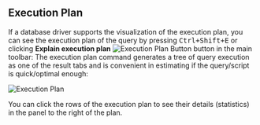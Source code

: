 ## Execution Plan

If a database driver supports the visualization of the execution plan, you can see the execution plan of the query by pressing <kbd>Ctrl+Shift+E</kbd> or clicking **Explain execution plan** ![Execution Plan Button](https://github.com/dbeaver/cloudbeaver/wiki/images/Execution-plan-button.png) button in the main toolbar: 
The execution plan command generates a tree of query execution as one of the result tabs and is convenient in estimating if the query/script is quick/optimal enough:

![Execution Plan](https://github.com/dbeaver/cloudbeaver/wiki/images/Execution-plan.png)

You can click the rows of the execution plan to see their details (statistics) in the panel to the right of the plan.